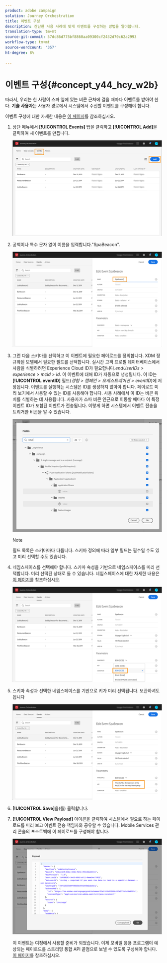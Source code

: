 ```yaml
---
product: adobe campaign
solution: Journey Orchestration
title: 이벤트 구성
description: 간단한 사용 사례에 맞게 이벤트를 구성하는 방법을 알아봅니다.
translation-type: tm+mt
source-git-commit: 57dc86d775bf8860aa09300cf2432d70c62a2993
workflow-type: tm+mt
source-wordcount: '357'
ht-degree: 8%

---
```



# 이벤트 구성{#concept_y44_hcy_w2b}

따라서, 우리는 한 사람이 스파 옆에 있는 비콘 근처에 걸을 때마다 이벤트를 받아야 한다. **기술 사용자**&#x200B;는 사용자 경로에서 시스템에서 수신할 이벤트를 구성해야 합니다.

이벤트 구성에 대한 자세한 내용은 [이 페이지](../event/about-events.md)를 참조하십시오.

1. 상단 메뉴에서 **[!UICONTROL Events]** 탭을 클릭하고 **[!UICONTROL Add]**&#x200B;을 클릭하여 새 이벤트를 만듭니다.

   ![](../assets/journeyuc1_1.png)

1. 공백이나 특수 문자 없이 이름을 입력합니다.&quot;SpaBeacon&quot;.

   ![](../assets/journeyuc1_2.png)

1. 그런 다음 스키마를 선택하고 이 이벤트에 필요한 페이로드를 정의합니다. XDM 정규화된 모델에서 필요한 필드를 선택합니다. 실시간 고객 프로필 데이터베이스에서 사람을 식별하려면 Experience Cloud ID가 필요합니다._endUserIDs > experience > mcid > id_. 이 이벤트에 대해 ID가 자동으로 생성됩니다. 이 ID는 **[!UICONTROL eventID]** 필드(_경험 > 캠페인 > 오케스트레이션 > eventID_)에 저장됩니다. 이벤트를 실행하는 시스템은 ID를 생성하지 않아야 합니다. 페이로드 미리 보기에서 사용할 수 있는 ID를 사용해야 합니다. 사용 사례에서 이 ID는 비콘 위치를 식별하는 데 사용됩니다. 사용자가 스파 비콘 인근으로 이동할 때마다 이 특정 이벤트 ID가 포함된 이벤트가 전송됩니다. 이렇게 하면 시스템에서 이벤트 전송을 트리거한 비콘을 알 수 있습니다.

   ![](../assets/journeyuc1_3.png)

   >[!NOTE]
   >
   >필드 목록은 스키마마다 다릅니다. 스키마 정의에 따라 일부 필드는 필수일 수도 있고 미리 선택할 수도 있습니다.

1. 네임스페이스를 선택해야 합니다. 스키마 속성을 기반으로 네임스페이스를 미리 선택합니다. 미리 선택된 상태로 둘 수 있습니다. 네임스페이스에 대한 자세한 내용은 [이 페이지](../event/selecting-the-namespace.md)를 참조하십시오.

   ![](../assets/journeyuc1_6.png)

1. 스키마 속성과 선택한 네임스페이스를 기반으로 키가 미리 선택됩니다. 보관하셔도 됩니다

   ![](../assets/journeyuc1_5.png)

1. **[!UICONTROL Save]**&#x200B;을(를) 클릭합니다.

1. **[!UICONTROL View Payload]** 아이콘을 클릭하여 시스템에서 필요로 하는 페이로드를 미리 보고 이벤트 전송 책임자와 공유할 수 있습니다. Mobile Services 관리 콘솔의 포스트백에 이 페이로드를 구성해야 합니다.

   ![](../assets/journeyuc1_7.png)

   이 이벤트는 여정에서 사용할 준비가 되었습니다. 이제 모바일 응용 프로그램이 예상되는 페이로드를 스트리밍 통합 API 끝점으로 보낼 수 있도록 구성해야 합니다. [이 페이지](../event/additional-steps-to-send-events-to-journey-orchestration.md)를 참조하십시오.